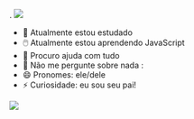 .
![](https://steamuserimages-a.akamaihd.net/ugc/929296966656994174/4FB27DE025C123ACF90706D096FAD126F703B34C/?imw=5000&imh=5000&ima=fit&impolicy=Letterbox&imcolor=%23000000&letterbox=false)

- 🏫 Atualmente estou estudado
- 🖱️ Atualmente estou aprendendo JavaScript
- 🤔 Procuro ajuda com tudo                                                                                      
- 💬 Não me pergunte sobre nada :
- 😄 Pronomes: ele/dele
- ⚡ Curiosidade: eu sou seu pai!

![](https://s2-techtudo.glbimg.com/-xwpLduB9RqMN4JIJF12LNGTh5I=/0x0:695x289/984x0/smart/filters:strip_icc()/i.s3.glbimg.com/v1/AUTH_08fbf48bc0524877943fe86e43087e7a/internal_photos/bs/2021/I/F/DGZT3lTyWbc7NwVp583Q/2016-07-27-ezgif.com-resize-2.gif)


